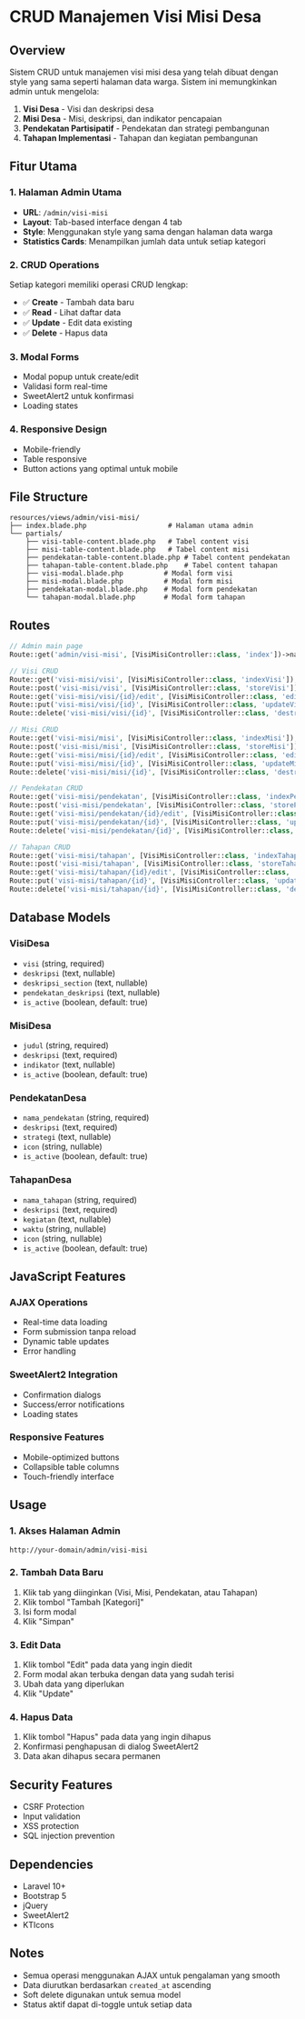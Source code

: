 # CRUD Manajemen Visi Misi Desa

## Overview
Sistem CRUD untuk manajemen visi misi desa yang telah dibuat dengan style yang sama seperti halaman data warga. Sistem ini memungkinkan admin untuk mengelola:

1. **Visi Desa** - Visi dan deskripsi desa
2. **Misi Desa** - Misi, deskripsi, dan indikator pencapaian
3. **Pendekatan Partisipatif** - Pendekatan dan strategi pembangunan
4. **Tahapan Implementasi** - Tahapan dan kegiatan pembangunan

## Fitur Utama

### 1. Halaman Admin Utama
- **URL**: `/admin/visi-misi`
- **Layout**: Tab-based interface dengan 4 tab
- **Style**: Menggunakan style yang sama dengan halaman data warga
- **Statistics Cards**: Menampilkan jumlah data untuk setiap kategori

### 2. CRUD Operations
Setiap kategori memiliki operasi CRUD lengkap:
- ✅ **Create** - Tambah data baru
- ✅ **Read** - Lihat daftar data
- ✅ **Update** - Edit data existing
- ✅ **Delete** - Hapus data

### 3. Modal Forms
- Modal popup untuk create/edit
- Validasi form real-time
- SweetAlert2 untuk konfirmasi
- Loading states

### 4. Responsive Design
- Mobile-friendly
- Table responsive
- Button actions yang optimal untuk mobile

## File Structure

```
resources/views/admin/visi-misi/
├── index.blade.php                    # Halaman utama admin
└── partials/
    ├── visi-table-content.blade.php   # Tabel content visi
    ├── misi-table-content.blade.php   # Tabel content misi
    ├── pendekatan-table-content.blade.php # Tabel content pendekatan
    ├── tahapan-table-content.blade.php    # Tabel content tahapan
    ├── visi-modal.blade.php          # Modal form visi
    ├── misi-modal.blade.php          # Modal form misi
    ├── pendekatan-modal.blade.php    # Modal form pendekatan
    └── tahapan-modal.blade.php       # Modal form tahapan
```

## Routes

```php
// Admin main page
Route::get('admin/visi-misi', [VisiMisiController::class, 'index'])->name('admin.visi-misi.index');

// Visi CRUD
Route::get('visi-misi/visi', [VisiMisiController::class, 'indexVisi']);
Route::post('visi-misi/visi', [VisiMisiController::class, 'storeVisi']);
Route::get('visi-misi/visi/{id}/edit', [VisiMisiController::class, 'editVisi']);
Route::put('visi-misi/visi/{id}', [VisiMisiController::class, 'updateVisi']);
Route::delete('visi-misi/visi/{id}', [VisiMisiController::class, 'destroyVisi']);

// Misi CRUD
Route::get('visi-misi/misi', [VisiMisiController::class, 'indexMisi']);
Route::post('visi-misi/misi', [VisiMisiController::class, 'storeMisi']);
Route::get('visi-misi/misi/{id}/edit', [VisiMisiController::class, 'editMisi']);
Route::put('visi-misi/misi/{id}', [VisiMisiController::class, 'updateMisi']);
Route::delete('visi-misi/misi/{id}', [VisiMisiController::class, 'destroyMisi']);

// Pendekatan CRUD
Route::get('visi-misi/pendekatan', [VisiMisiController::class, 'indexPendekatan']);
Route::post('visi-misi/pendekatan', [VisiMisiController::class, 'storePendekatan']);
Route::get('visi-misi/pendekatan/{id}/edit', [VisiMisiController::class, 'editPendekatan']);
Route::put('visi-misi/pendekatan/{id}', [VisiMisiController::class, 'updatePendekatan']);
Route::delete('visi-misi/pendekatan/{id}', [VisiMisiController::class, 'destroyPendekatan']);

// Tahapan CRUD
Route::get('visi-misi/tahapan', [VisiMisiController::class, 'indexTahapan']);
Route::post('visi-misi/tahapan', [VisiMisiController::class, 'storeTahapan']);
Route::get('visi-misi/tahapan/{id}/edit', [VisiMisiController::class, 'editTahapan']);
Route::put('visi-misi/tahapan/{id}', [VisiMisiController::class, 'updateTahapan']);
Route::delete('visi-misi/tahapan/{id}', [VisiMisiController::class, 'destroyTahapan']);
```

## Database Models

### VisiDesa
- `visi` (string, required)
- `deskripsi` (text, nullable)
- `deskripsi_section` (text, nullable)
- `pendekatan_deskripsi` (text, nullable)
- `is_active` (boolean, default: true)

### MisiDesa
- `judul` (string, required)
- `deskripsi` (text, required)
- `indikator` (text, nullable)
- `is_active` (boolean, default: true)

### PendekatanDesa
- `nama_pendekatan` (string, required)
- `deskripsi` (text, required)
- `strategi` (text, nullable)
- `icon` (string, nullable)
- `is_active` (boolean, default: true)

### TahapanDesa
- `nama_tahapan` (string, required)
- `deskripsi` (text, required)
- `kegiatan` (text, nullable)
- `waktu` (string, nullable)
- `icon` (string, nullable)
- `is_active` (boolean, default: true)

## JavaScript Features

### AJAX Operations
- Real-time data loading
- Form submission tanpa reload
- Dynamic table updates
- Error handling

### SweetAlert2 Integration
- Confirmation dialogs
- Success/error notifications
- Loading states

### Responsive Features
- Mobile-optimized buttons
- Collapsible table columns
- Touch-friendly interface

## Usage

### 1. Akses Halaman Admin
```
http://your-domain/admin/visi-misi
```

### 2. Tambah Data Baru
1. Klik tab yang diinginkan (Visi, Misi, Pendekatan, atau Tahapan)
2. Klik tombol "Tambah [Kategori]"
3. Isi form modal
4. Klik "Simpan"

### 3. Edit Data
1. Klik tombol "Edit" pada data yang ingin diedit
2. Form modal akan terbuka dengan data yang sudah terisi
3. Ubah data yang diperlukan
4. Klik "Update"

### 4. Hapus Data
1. Klik tombol "Hapus" pada data yang ingin dihapus
2. Konfirmasi penghapusan di dialog SweetAlert2
3. Data akan dihapus secara permanen

## Security Features

- CSRF Protection
- Input validation
- XSS protection
- SQL injection prevention

## Dependencies

- Laravel 10+
- Bootstrap 5
- jQuery
- SweetAlert2
- KTIcons

## Notes

- Semua operasi menggunakan AJAX untuk pengalaman yang smooth
- Data diurutkan berdasarkan `created_at` ascending
- Soft delete digunakan untuk semua model
- Status aktif dapat di-toggle untuk setiap data
